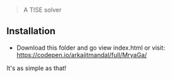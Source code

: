 
> A TISE solver

## Installation

* Download this folder and go view index.html or visit: https://codepen.io/arkajitmandal/full/MryaGa/

It's as simple as that!